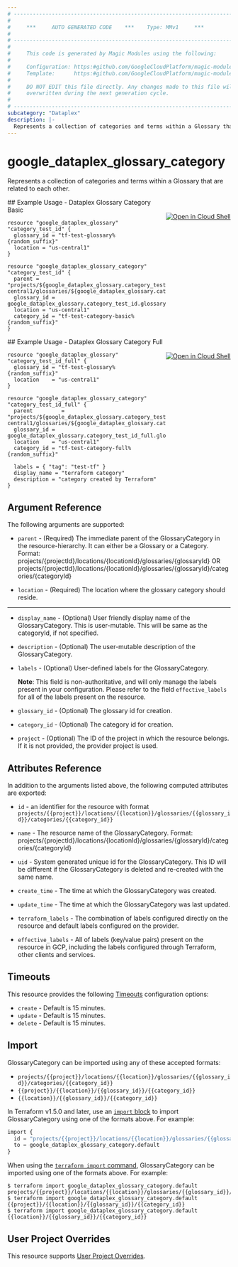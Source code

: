 ```yaml
---
# ----------------------------------------------------------------------------
#
#     ***     AUTO GENERATED CODE    ***    Type: MMv1     ***
#
# ----------------------------------------------------------------------------
#
#     This code is generated by Magic Modules using the following:
#
#     Configuration: https:#github.com/GoogleCloudPlatform/magic-modules/tree/main/mmv1/products/dataplex/GlossaryCategory.yaml
#     Template:      https:#github.com/GoogleCloudPlatform/magic-modules/tree/main/mmv1/templates/terraform/resource.html.markdown.tmpl
#
#     DO NOT EDIT this file directly. Any changes made to this file will be
#     overwritten during the next generation cycle.
#
# ----------------------------------------------------------------------------
subcategory: "Dataplex"
description: |-
  Represents a collection of categories and terms within a Glossary that are related to each other.
---
```


# google_dataplex_glossary_category

Represents a collection of categories and terms within a Glossary that are related to each other.



<div class = "oics-button" style="float: right; margin: 0 0 -15px">
  <a href="https://console.cloud.google.com/cloudshell/open?cloudshell_git_repo=https%3A%2F%2Fgithub.com%2Fterraform-google-modules%2Fdocs-examples.git&cloudshell_image=gcr.io%2Fcloudshell-images%2Fcloudshell%3Alatest&cloudshell_print=.%2Fmotd&cloudshell_tutorial=.%2Ftutorial.md&cloudshell_working_dir=dataplex_glossary_category_basic&open_in_editor=main.tf" target="_blank">
    <img alt="Open in Cloud Shell" src="//gstatic.com/cloudssh/images/open-btn.svg" style="max-height: 44px; margin: 32px auto; max-width: 100%;">
  </a>
</div>
## Example Usage - Dataplex Glossary Category Basic


```hcl
resource "google_dataplex_glossary" "category_test_id" {
  glossary_id = "tf-test-glossary%{random_suffix}"
  location = "us-central1"
}

resource "google_dataplex_glossary_category" "category_test_id" {
  parent = "projects/${google_dataplex_glossary.category_test_id.project}/locations/us-central1/glossaries/${google_dataplex_glossary.category_test_id.glossary_id}"
  glossary_id = google_dataplex_glossary.category_test_id.glossary_id 
  location = "us-central1"
  category_id = "tf-test-category-basic%{random_suffix}"
}
```
<div class = "oics-button" style="float: right; margin: 0 0 -15px">
  <a href="https://console.cloud.google.com/cloudshell/open?cloudshell_git_repo=https%3A%2F%2Fgithub.com%2Fterraform-google-modules%2Fdocs-examples.git&cloudshell_image=gcr.io%2Fcloudshell-images%2Fcloudshell%3Alatest&cloudshell_print=.%2Fmotd&cloudshell_tutorial=.%2Ftutorial.md&cloudshell_working_dir=dataplex_glossary_category_full&open_in_editor=main.tf" target="_blank">
    <img alt="Open in Cloud Shell" src="//gstatic.com/cloudssh/images/open-btn.svg" style="max-height: 44px; margin: 32px auto; max-width: 100%;">
  </a>
</div>
## Example Usage - Dataplex Glossary Category Full


```hcl
resource "google_dataplex_glossary" "category_test_id_full" {
  glossary_id = "tf-test-glossary%{random_suffix}"
  location    = "us-central1"
}

resource "google_dataplex_glossary_category" "category_test_id_full" {
  parent         = "projects/${google_dataplex_glossary.category_test_id_full.project}/locations/us-central1/glossaries/${google_dataplex_glossary.category_test_id_full.glossary_id}"
  glossary_id = google_dataplex_glossary.category_test_id_full.glossary_id
  location    = "us-central1"
  category_id = "tf-test-category-full%{random_suffix}"

  labels = { "tag": "test-tf" }
  display_name = "terraform category"
  description = "category created by Terraform"
}
```

## Argument Reference

The following arguments are supported:


* `parent` -
  (Required)
  The immediate parent of the GlossaryCategory in the resource-hierarchy. It can either be a Glossary or a Category. Format: projects/{projectId}/locations/{locationId}/glossaries/{glossaryId} OR projects/{projectId}/locations/{locationId}/glossaries/{glossaryId}/categories/{categoryId}

* `location` -
  (Required)
  The location where the glossary category should reside.


- - -


* `display_name` -
  (Optional)
  User friendly display name of the GlossaryCategory. This is user-mutable. This will be same as the categoryId, if not specified.

* `description` -
  (Optional)
  The user-mutable description of the GlossaryCategory.

* `labels` -
  (Optional)
  User-defined labels for the GlossaryCategory.

  **Note**: This field is non-authoritative, and will only manage the labels present in your configuration.
  Please refer to the field `effective_labels` for all of the labels present on the resource.

* `glossary_id` -
  (Optional)
  The glossary id for creation.

* `category_id` -
  (Optional)
  The category id for creation.

* `project` - (Optional) The ID of the project in which the resource belongs.
    If it is not provided, the provider project is used.


## Attributes Reference

In addition to the arguments listed above, the following computed attributes are exported:

* `id` - an identifier for the resource with format `projects/{{project}}/locations/{{location}}/glossaries/{{glossary_id}}/categories/{{category_id}}`

* `name` -
  The resource name of the GlossaryCategory. Format: projects/{projectId}/locations/{locationId}/glossaries/{glossaryId}/categories/{categoryId}

* `uid` -
  System generated unique id for the GlossaryCategory. This ID will be different if the GlossaryCategory is deleted and re-created with the same name.

* `create_time` -
  The time at which the GlossaryCategory was created.

* `update_time` -
  The time at which the GlossaryCategory was last updated.

* `terraform_labels` -
  The combination of labels configured directly on the resource
   and default labels configured on the provider.

* `effective_labels` -
  All of labels (key/value pairs) present on the resource in GCP, including the labels configured through Terraform, other clients and services.


## Timeouts

This resource provides the following
[Timeouts](https://developer.hashicorp.com/terraform/plugin/sdkv2/resources/retries-and-customizable-timeouts) configuration options:

- `create` - Default is 15 minutes.
- `update` - Default is 15 minutes.
- `delete` - Default is 15 minutes.

## Import


GlossaryCategory can be imported using any of these accepted formats:

* `projects/{{project}}/locations/{{location}}/glossaries/{{glossary_id}}/categories/{{category_id}}`
* `{{project}}/{{location}}/{{glossary_id}}/{{category_id}}`
* `{{location}}/{{glossary_id}}/{{category_id}}`


In Terraform v1.5.0 and later, use an [`import` block](https://developer.hashicorp.com/terraform/language/import) to import GlossaryCategory using one of the formats above. For example:

```tf
import {
  id = "projects/{{project}}/locations/{{location}}/glossaries/{{glossary_id}}/categories/{{category_id}}"
  to = google_dataplex_glossary_category.default
}
```

When using the [`terraform import` command](https://developer.hashicorp.com/terraform/cli/commands/import), GlossaryCategory can be imported using one of the formats above. For example:

```
$ terraform import google_dataplex_glossary_category.default projects/{{project}}/locations/{{location}}/glossaries/{{glossary_id}}/categories/{{category_id}}
$ terraform import google_dataplex_glossary_category.default {{project}}/{{location}}/{{glossary_id}}/{{category_id}}
$ terraform import google_dataplex_glossary_category.default {{location}}/{{glossary_id}}/{{category_id}}
```

## User Project Overrides

This resource supports [User Project Overrides](https://registry.terraform.io/providers/hashicorp/google/latest/docs/guides/provider_reference#user_project_override).
